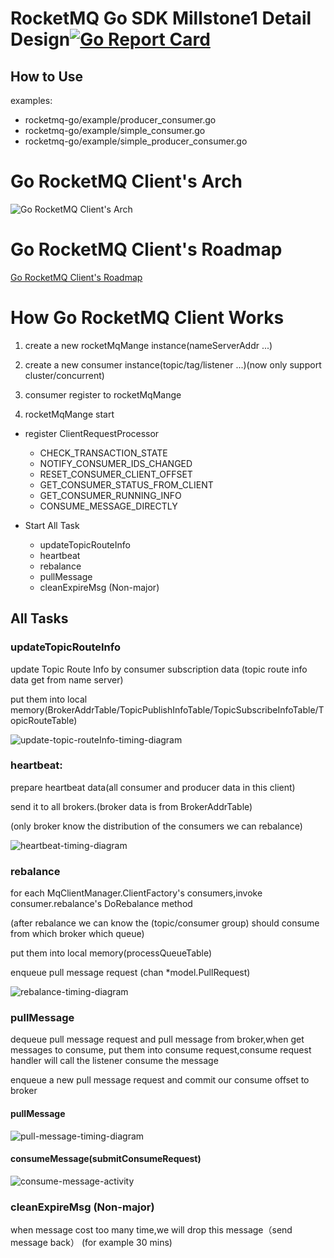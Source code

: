 # RocketMQ Go SDK Millstone1 Detail Design[![Go Report Card](https://goreportcard.com/badge/github.com/StyleTang/incubator-rocketmq-externals)](https://goreportcard.com/report/github.com/StyleTang/incubator-rocketmq-externals)

## How to Use
examples:
* rocketmq-go/example/producer_consumer.go
* rocketmq-go/example/simple_consumer.go
* rocketmq-go/example/simple_producer_consumer.go

# Go RocketMQ Client's Arch

![Go RocketMQ Client's Arch](http://www.plantuml.com/plantuml/proxy?fmt=svg&src=https://raw.githubusercontent.com/StyleTang/incubator-rocketmq-externals/master/rocketmq-go/docs/package.puml)

# Go RocketMQ Client's Roadmap
 [Go RocketMQ Client's Roadmap](https://github.com/StyleTang/incubator-rocketmq-externals/blob/master/rocketmq-go/docs/roadmap.md)

# How Go RocketMQ Client Works


1. create a new rocketMqMange instance(nameServerAddr ...)

2. create a new consumer instance(topic/tag/listener ...)(now only support cluster/concurrent)

3. consumer register to rocketMqMange
 
4. rocketMqMange start

* register ClientRequestProcessor
  * CHECK_TRANSACTION_STATE
  * NOTIFY_CONSUMER_IDS_CHANGED
  * RESET_CONSUMER_CLIENT_OFFSET
  * GET_CONSUMER_STATUS_FROM_CLIENT
  * GET_CONSUMER_RUNNING_INFO
  * CONSUME_MESSAGE_DIRECTLY
 
* Start All Task
    * updateTopicRouteInfo
    * heartbeat
    * rebalance
    * pullMessage
    * cleanExpireMsg (Non-major)

## All Tasks

 ### updateTopicRouteInfo
 
 update Topic Route Info by consumer subscription data (topic route info data get from name server) 
 
 put them into local memory(BrokerAddrTable/TopicPublishInfoTable/TopicSubscribeInfoTable/TopicRouteTable)

![update-topic-routeInfo-timing-diagram](http://www.plantuml.com/plantuml/proxy?fmt=svg&src=https://raw.githubusercontent.com/StyleTang/incubator-rocketmq-externals/master/rocketmq-go/docs/update-topic-routeInfo-timing-diagram.puml)

 ### heartbeat:
 
 prepare heartbeat data(all consumer and producer data in this client)
 
 send it to all brokers.(broker data is from BrokerAddrTable) 
  
 (only broker know the distribution of the consumers we can rebalance)

![heartbeat-timing-diagram](http://www.plantuml.com/plantuml/proxy?fmt=svg&src=https://raw.githubusercontent.com/StyleTang/incubator-rocketmq-externals/master/rocketmq-go/docs/heartbeat-timing-diagram.puml)

 ### rebalance
 
 for each MqClientManager.ClientFactory's consumers,invoke consumer.rebalance's DoRebalance method
 
 (after rebalance we can know the (topic/consumer group) should consume from which broker which queue)
 
  put them into local memory(processQueueTable)
  
  enqueue pull message request (chan *model.PullRequest)
  
 ![rebalance-timing-diagram](http://www.plantuml.com/plantuml/proxy?fmt=svg&src=https://raw.githubusercontent.com/StyleTang/incubator-rocketmq-externals/master/rocketmq-go/docs/rebalance-timing-diagram.puml)
  
 ### pullMessage
 
 dequeue pull message request and pull message from broker,when get messages to consume,
 put them into consume request,consume request handler will call the listener consume the message
 
 enqueue a new pull message request and commit our consume offset to broker
 
 #### pullMessage
 
 ![pull-message-timing-diagram](http://www.plantuml.com/plantuml/proxy?fmt=svg&src=https://raw.githubusercontent.com/StyleTang/incubator-rocketmq-externals/master/rocketmq-go/docs/pull-message-timing-diagram.puml)
 
 #### consumeMessage(submitConsumeRequest)
 
 ![consume-message-activity](http://www.plantuml.com/plantuml/proxy?fmt=svg&src=https://raw.githubusercontent.com/StyleTang/incubator-rocketmq-externals/master/rocketmq-go/docs/consume-message-activity.puml)
   
 ### cleanExpireMsg (Non-major)

when message cost too many time,we will drop this message（send message back） (for example 30 mins)



